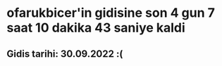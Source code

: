# ofarukbicer'in gidisine son 4 gun 7 saat 10 dakika 43 saniye kaldi

## Gidis tarihi: 30.09.2022 :(